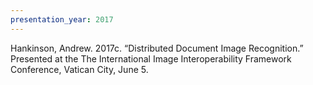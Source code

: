 ```yaml
---
presentation_year: 2017
---
```

Hankinson, Andrew. 2017c. “Distributed Document Image Recognition.” Presented at the The International Image Interoperability Framework Conference, Vatican City, June 5.
